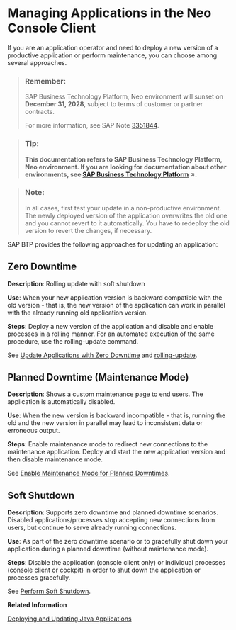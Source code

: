 <!-- loio87cfe1b6ed6d478098c1e8170e8302c1 -->

# Managing Applications in the Neo Console Client

If you are an application operator and need to deploy a new version of a productive application or perform maintenance, you can choose among several approaches.

> ### Remember:  
> SAP Business Technology Platform, Neo environment will sunset on **December 31, 2028**, subject to terms of customer or partner contracts.
> 
> For more information, see SAP Note [3351844](https://me.sap.com/notes/3351844).

> ### Tip:  
> **This documentation refers to SAP Business Technology Platform, Neo environment. If you are looking for documentation about other environments, see [SAP Business Technology Platform](https://help.sap.com/viewer/65de2977205c403bbc107264b8eccf4b/Cloud/en-US/6a2c1ab5a31b4ed9a2ce17a5329e1dd8.html "SAP Business Technology Platform (SAP BTP) is an integrated offering comprised of four technology portfolios: database and data management, application development and integration, analytics, and intelligent technologies. The platform offers users the ability to turn data into business value, compose end-to-end business processes, and build and extend SAP applications quickly.") :arrow_upper_right:.**



> ### Note:  
> In all cases, first test your update in a non-productive environment. The newly deployed version of the application overwrites the old one and you cannot revert to it automatically. You have to redeploy the old version to revert the changes, if necessary.

SAP BTP provides the following approaches for updating an application:



## Zero Downtime

**Description**: Rolling update with soft shutdown

**Use**: When your new application version is backward compatible with the old version - that is, the new version of the application can work in parallel with the already running old application version.

**Steps**: Deploy a new version of the application and disable and enable processes in a rolling manner. For an automated execution of the same procedure, use the rolling-update command.

See [Update Applications with Zero Downtime](update-applications-with-zero-downtime-a10f6c2.md) and [rolling-update](rolling-update-3f5d412.md).



## Planned Downtime \(Maintenance Mode\)

**Description**: Shows a custom maintenance page to end users. The application is automatically disabled.

**Use**: When the new version is backward incompatible - that is, running the old and the new version in parallel may lead to inconsistent data or erroneous output.

**Steps**: Enable maintenance mode to redirect new connections to the maintenance application. Deploy and start the new application version and then disable maintenance mode.

See [Enable Maintenance Mode for Planned Downtimes](enable-maintenance-mode-for-planned-downtimes-aa04f29.md).



## Soft Shutdown

**Description**: Supports zero downtime and planned downtime scenarios. Disabled applications/processes stop accepting new connections from users, but continue to serve already running connections.

**Use**: As part of the zero downtime scenario or to gracefully shut down your application during a planned downtime \(without maintenance mode\).

**Steps**: Disable the application \(console client only\) or individual processes \(console client or cockpit\) in order to shut down the application or processes gracefully.

See [Perform Soft Shutdown](perform-soft-shutdown-17e8e96.md).

**Related Information**  


[Deploying and Updating Java Applications](../30-development-neo/deploying-and-updating-java-applications-e5dfbc6.md "The Java application lifecycle management (Java ALM) service for SAP BTP lets you deploy and update Java applications via console client commands, the SAP BTP cockpit, or the Java ALM REST API.")

